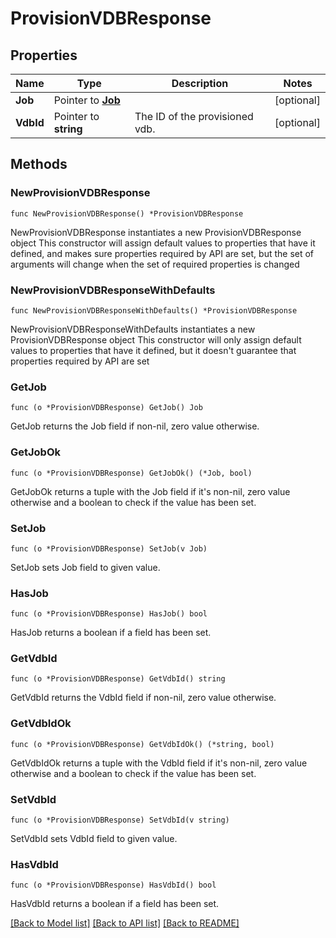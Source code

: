# ProvisionVDBResponse

## Properties

Name | Type | Description | Notes
------------ | ------------- | ------------- | -------------
**Job** | Pointer to [**Job**](Job.md) |  | [optional] 
**VdbId** | Pointer to **string** | The ID of the provisioned vdb. | [optional] 

## Methods

### NewProvisionVDBResponse

`func NewProvisionVDBResponse() *ProvisionVDBResponse`

NewProvisionVDBResponse instantiates a new ProvisionVDBResponse object
This constructor will assign default values to properties that have it defined,
and makes sure properties required by API are set, but the set of arguments
will change when the set of required properties is changed

### NewProvisionVDBResponseWithDefaults

`func NewProvisionVDBResponseWithDefaults() *ProvisionVDBResponse`

NewProvisionVDBResponseWithDefaults instantiates a new ProvisionVDBResponse object
This constructor will only assign default values to properties that have it defined,
but it doesn't guarantee that properties required by API are set

### GetJob

`func (o *ProvisionVDBResponse) GetJob() Job`

GetJob returns the Job field if non-nil, zero value otherwise.

### GetJobOk

`func (o *ProvisionVDBResponse) GetJobOk() (*Job, bool)`

GetJobOk returns a tuple with the Job field if it's non-nil, zero value otherwise
and a boolean to check if the value has been set.

### SetJob

`func (o *ProvisionVDBResponse) SetJob(v Job)`

SetJob sets Job field to given value.

### HasJob

`func (o *ProvisionVDBResponse) HasJob() bool`

HasJob returns a boolean if a field has been set.

### GetVdbId

`func (o *ProvisionVDBResponse) GetVdbId() string`

GetVdbId returns the VdbId field if non-nil, zero value otherwise.

### GetVdbIdOk

`func (o *ProvisionVDBResponse) GetVdbIdOk() (*string, bool)`

GetVdbIdOk returns a tuple with the VdbId field if it's non-nil, zero value otherwise
and a boolean to check if the value has been set.

### SetVdbId

`func (o *ProvisionVDBResponse) SetVdbId(v string)`

SetVdbId sets VdbId field to given value.

### HasVdbId

`func (o *ProvisionVDBResponse) HasVdbId() bool`

HasVdbId returns a boolean if a field has been set.


[[Back to Model list]](../README.md#documentation-for-models) [[Back to API list]](../README.md#documentation-for-api-endpoints) [[Back to README]](../README.md)


